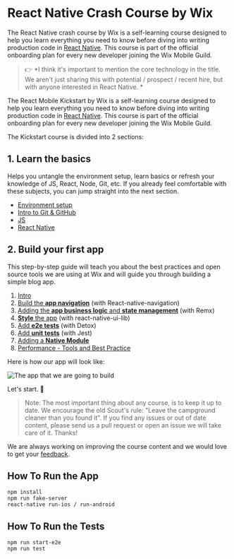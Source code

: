 # React Native Crash Course by Wix

The React Native crash course by Wix is a self-learning course designed to help you learn everything 
you need to know before diving into writing production code in [React Native](https://facebook.github.io/react-native/).
This course is part of the official onboarding plan for every new developer joining the Wix Mobile Guild.

> :point_right: *I think it's important to mention the core technology in the title. We aren't just sharing this with potential / prospect / recent hire, but with anyone interested in React Native. *

The React Mobile Kickstart by Wix is a self-learning course designed to help you learn everything you need to know before diving into writing production code in [React Native](https://facebook.github.io/react-native/). This course is part of the official onboarding plan for every new developer joining the Wix Mobile Guild.

The Kickstart course is divided into 2 sections:

## 1. Learn the basics

Helps you untangle the environment setup, learn basics or refresh your knowledge of JS, React, Node, Git, etc. If you already feel comfortable with these subjects, you can jump straight into the next section.

* [Environment setup](/docs/Basics.enviromentSetup.md)
* [Intro to Git & GitHub](/docs/Basics.IntroToGit.md)
* [JS](/docs/Basics.JavaScript.md)
* [React Native](/docs/Basics.ReactNative.md)


## 2. Build your first app

This step-by-step guide will teach you about the best practices and open source tools we are using at Wix and will  guide you through building a simple blog app.

1. [Intro](/docs/App.Intro.md)
2. [Build the **app navigation**](/docs/App.Navigation.md) (with React-native-navigation)
3. [Adding the **app business logic** and **state management**](/docs/App.Remx.md) (with Remx)
4. [**Style** the app](/docs/App.UiLib.md) (with react-native-ui-lib)
5. [Add **e2e tests**](/docs/App.e2e.md) (with Detox)
6. [Add **unit tests**](/docs/App.tests.md) (with Jest)
7. [Adding a **Native Module**](/docs/App.NativeModule.md)
8. [Performance - Tools and Best Practice](/docs/App.performance.md)

Here is how our app will look like:

![The app that we are going to build](https://github.com/wix-playground/wix-mobile-crash-course/blob/master/assets/finalApp.gif)


Let's start. 🚀

> Note: The most important thing about any course, is to keep it up to date. We encourage the old Scout's rule: "Leave the campground cleaner than you found it". If you find any issues or out of date content, please send us a pull request or open an issue we will take care of it. Thanks!

We are always working on improving the course content and we would love to get your [feedback](https://docs.google.com/forms/d/e/1FAIpQLSfceLeyvKe2jkk0dkT6LdVE9CA5uq3J-Jt3sCkEhs07hQRVZQ/viewform?usp=sf_link).

## How To Run the App
```
npm install
npm run fake-server
react-native run-ios / run-android
```

## How To Run the Tests
```
npm run start-e2e
npm run test
```
